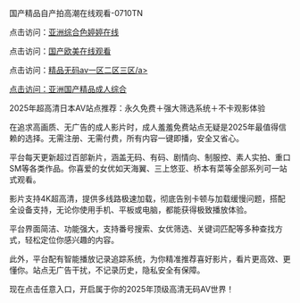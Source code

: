 国产精品自产拍高潮在线观看-0710TN

点击访问：<a href="https://heiliaoxqkkct.pages.dev">亚洲综合色婷婷在线</a>

点击访问：<a href="https://heiliaowt0d7p.pages.dev">国产欧美在线观看</a>

点击访问：<a href="https://heiliao2dmwwy.pages.dev">精品无码av一区二区三区/a>

点击访问：<a href="https://heiliaoga6s9v.pages.dev">亚洲国产精品成人综合</a>

2025年超高清日本AV站点推荐：永久免费＋强大筛选系统＋不卡观影体验

在追求高画质、无广告的成人影片时，成人羞羞免费站点无疑是2025年最值得信赖的选择。无需注册、无需付费，所有内容一键即播，安全又省心。

平台每天更新超过百部新片，涵盖无码、有码、剧情向、制服控、素人实拍、重口SM等各类作品。你喜爱的女优如天海翼、三上悠亚、桥本有菜等全部系列可一站式观看。

影片支持4K超高清，提供多线路极速加载，彻底告别卡顿与加载缓慢问题，搭配全设备支持，无论你使用手机、平板或电脑，都能获得极致播放体验。

平台界面简洁、功能强大，支持番号搜索、女优筛选、关键词匹配等多种查找方式，轻松定位你感兴趣的内容。

此外，平台配有智能播放记录追踪系统，为你精准推荐喜好影片，看片更高效、更懂你。站点无广告干扰，不记录历史，隐私安全有保障。

现在点击任意入口，开启属于你的2025年顶级高清无码AV世界！

<span style="display:none;">[Canonical link]  (  ）</span> 
